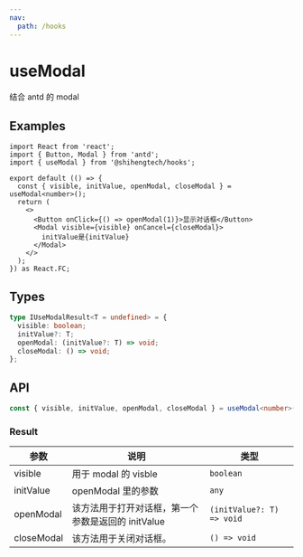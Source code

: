 ```yaml
---
nav:
  path: /hooks
---
```


# useModal

结合 antd 的 modal

## Examples

```tsx
import React from 'react';
import { Button, Modal } from 'antd';
import { useModal } from '@shihengtech/hooks';

export default (() => {
  const { visible, initValue, openModal, closeModal } = useModal<number>();
  return (
    <>
      <Button onClick={() => openModal(1)}>显示对话框</Button>
      <Modal visible={visible} onCancel={closeModal}>
        initValue是{initValue}
      </Modal>
    </>
  );
}) as React.FC;
```

## Types

```typescript
type IUseModalResult<T = undefined> = {
  visible: boolean;
  initValue?: T;
  openModal: (initValue?: T) => void;
  closeModal: () => void;
};
```

## API

```typescript
const { visible, initValue, openModal, closeModal } = useModal<number>();
```

### Result

| 参数       | 说明                                               | 类型                      |
| ---------- | -------------------------------------------------- | ------------------------- |
| visible    | 用于 modal 的 visble                               | `boolean`                 |
| initValue  | openModal 里的参数                                 | `any`                     |
| openModal  | 该方法用于打开对话框，第一个参数是返回的 initValue | `(initValue?: T) => void` |
| closeModal | 该方法用于关闭对话框。                             | `() => void`              |
